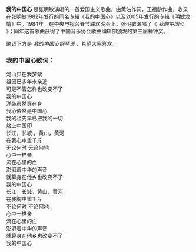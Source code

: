 

**我的中国心**
是张明敏演唱的一首爱国主义歌曲，由黄沾作词，王福龄作曲，收录在张明敏1982年发行的同名专辑《我的中国心》以及2005年发行的专辑《明敏龙情》中。1984年，在中央电视台春节联欢晚会上，张明敏演唱了《
_我的中国心_ 》；同年这首歌曲获得了中国音乐协会歌曲编辑部颁发的第三届神钟奖。

  
歌词下方是 _我的中国心钢琴谱_ ，希望大家喜欢。

### 我的中国心歌词：

河山只在我梦萦  
祖国已多年未亲近  
可是不管怎样也改变不了  
我的中国心  
洋装虽然穿在身  
我心依然是中国心  
我的祖先早已把我的一切  
烙上中国印  
长江，长城 ，黄山，黄河  
在我心中重千斤  
无论何时 无论何地  
心中一样亲  
流在心里的血  
澎湃着中华的声音  
就算身在他乡也改变不了  
我的中国心  
长江，长城，黄山，黄河  
在我胸中重千斤  
不论何时 不论何地  
心中一样亲  
流在心里的血  
澎湃着中华的声音  
就算身在他乡也改变不了  
我的中国心

